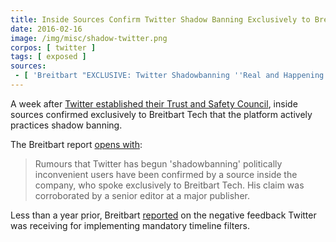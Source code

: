 ```yaml
---
title: Inside Sources Confirm Twitter Shadow Banning Exclusively to Breitbart
date: 2016-02-16
image: /img/misc/shadow-twitter.png
corpos: [ twitter ]
tags: [ exposed ]
sources:
 - [ 'Breitbart "EXCLUSIVE: Twitter Shadowbanning ''Real and Happening Every Day'' Says Inside Source" by Milo Yiannopoulos (16 Feb 2016)', 'https://archive.vn/Ae9VU' ]
---
```


A week after [Twitter established their Trust and Safety
Council](/e/twitter-trust-and-safety/), inside sources confirmed
exclusively to Breitbart Tech that the platform actively practices shadow
banning.

The Breitbart report [opens with](https://archive.vn/Ae9VU#selection-245.0-249.67):
> Rumours that Twitter has begun 'shadowbanning' politically inconvenient users
> have been confirmed by a source inside the company, who spoke exclusively to
> Breitbart Tech. His claim was corroborated by a senior editor at a major
> publisher.

Less than a year prior, Breitbart [reported](https://archive.vn/kqyCP) on the
negative feedback Twitter was receiving for implementing mandatory timeline
filters.
